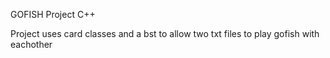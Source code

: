 GOFISH Project C++

Project uses card classes and a bst to allow two txt files to play gofish with eachother